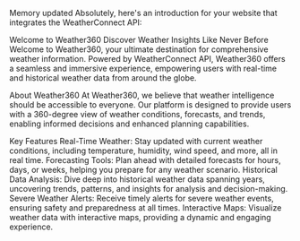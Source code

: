 
Memory updated
Absolutely, here's an introduction for your website that integrates the WeatherConnect API:

Welcome to Weather360
Discover Weather Insights Like Never Before
Welcome to Weather360, your ultimate destination for comprehensive weather information. Powered by WeatherConnect API, Weather360 offers a seamless and immersive experience, empowering users with real-time and historical weather data from around the globe.

About Weather360
At Weather360, we believe that weather intelligence should be accessible to everyone. Our platform is designed to provide users with a 360-degree view of weather conditions, forecasts, and trends, enabling informed decisions and enhanced planning capabilities.

Key Features
Real-Time Weather: Stay updated with current weather conditions, including temperature, humidity, wind speed, and more, all in real time.
Forecasting Tools: Plan ahead with detailed forecasts for hours, days, or weeks, helping you prepare for any weather scenario.
Historical Data Analysis: Dive deep into historical weather data spanning years, uncovering trends, patterns, and insights for analysis and decision-making.
Severe Weather Alerts: Receive timely alerts for severe weather events, ensuring safety and preparedness at all times.
Interactive Maps: Visualize weather data with interactive maps, providing a dynamic and engaging experience.
